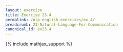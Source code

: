 ```yaml
---
layout: exercise
title: Exercise 23.4
permalink: /nlp-english-exercises/ex_4/
breadcrumb: 23-Natural-Language-For-Communication
canonical_id: ex23.4
---
```


{% include mathjax_support %}
